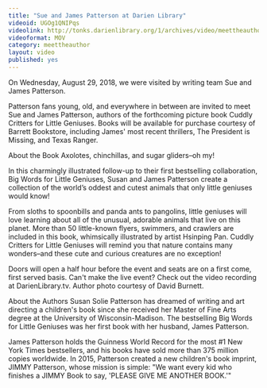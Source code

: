 ```yaml
---
title: "Sue and James Patterson at Darien Library"
videoid: UGOg1QNIPqs
videolink: http://tonks.darienlibrary.org/1/archives/video/meettheauthor/20180829_sue_james_patterson.mov
videoformat: MOV
category: meettheauthor
layout: video
published: yes
---
```


On Wednesday, August 29, 2018, we were visited by writing team Sue and James Patterson. 

Patterson fans young, old, and everywhere in between are invited to meet Sue and James Patterson, authors of the forthcoming picture book Cuddly Critters for Little Geniuses. Books will be available for purchase courtesy of Barrett Bookstore, including James' most recent thrillers, The President is Missing, and Texas Ranger.

About the Book
Axolotes, chinchillas, and sugar gliders–oh my!

In this charmingly illustrated follow-up to their first bestselling collaboration, Big Words for Little Geniuses, Susan and James Patterson create a collection of the world’s oddest and cutest animals that only little geniuses would know!

From sloths to spoonbills and panda ants to pangolins, little geniuses will love learning about all of the unusual, adorable animals that live on this planet. More than 50 little-known flyers, swimmers, and crawlers are included in this book, whimsically illustrated by artist Hsinping Pan. Cuddly Critters for Little Geniuses will remind you that nature contains many wonders–and these cute and curious creatures are no exception!

Doors will open a half hour before the event and seats are on a first come, first served basis. Can't make the live event? Check out the video recording at DarienLibrary.tv. Author photo courtesy of David Burnett.

About the Authors
Susan Solie Patterson has dreamed of writing and art directing a children's book since she received her Master of Fine Arts degree at the University of Wisconsin-Madison. The bestselling Big Words for Little Geniuses was her first book with her husband, James Patterson.

James Patterson holds the Guinness World Record for the most #1 New York Times bestsellers, and his books have sold more than 375 million copies worldwide. In 2015, Patterson created a new children's book imprint, JIMMY Patterson, whose mission is simple: "We want every kid who finishes a JIMMY Book to say, 'PLEASE GIVE ME ANOTHER BOOK.'"